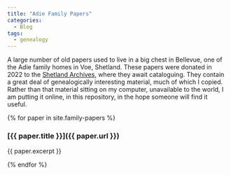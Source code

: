 ```yaml
---
title: "Adie Family Papers"
categories:
  - Blog
tags:
  - genealogy
---
```

A large number of old papers used to live in a big chest in Bellevue, one of the Adie family homes in Voe, Shetland. These papers were donated in 2022 to the [Shetland Archives](https://www.shetlandmuseumandarchives.org.uk/), where they await cataloguing. They contain a great deal of genealogically interesting material, much of which I copied. Rather than that material sitting on my computer, unavailable to the world, I am putting it online, in this repository, in the hope someone will find it useful.

{% for paper in site.family-papers %}

### [{{ paper.title }}]({{ paper.url }})

{{ paper.excerpt }}

{% endfor %}
